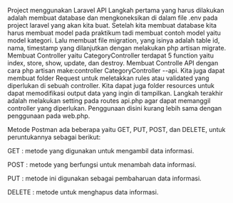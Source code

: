 Project menggunakan Laravel API
Langkah pertama yang harus dilakukan adalah membuat database dan mengkoneksikan di dalam file .env pada project laravel yang akan kita buat. Setelah kita membuat database kita harus membuat model pada praktikum tadi membuat contoh model yaitu model kategori. Lalu membuat file migration, yang isinya adalah table id, nama, timestamp yang dilanjutkan dengan melakukan php artisan migrate. Membuat Controller yaitu CategoryController terdapat 5 function yaitu index, store, show, update, dan destroy. Membuat Controlle API dengan cara php artisan make:controller CategoryController --api. Kita juga dapat membuat folder Request untuk meletakkan rules atau validated yang diperlukan di sebuah controller. Kita dapat juga folder resources untuk dapat memodifikasi output data yang ingin di tampilkan. Langkah terakhir adalah melakukan setting pada routes api.php agar dapat memanggil controller yang diperlukan. Penggunaan disini kurang lebih sama dengan penggunaan pada web.php.

Metode Postman ada beberapa yaitu GET, PUT, POST, dan DELETE, untuk peruntukannya sebagai berikut:

GET : metode yang digunakan untuk mengambil data informasi.

POST : metode yang berfungsi untuk menambah data informasi.

PUT : metode ini digunakan sebagai pembaharuan data informasi.

DELETE : metode untuk menghapus data informasi.


